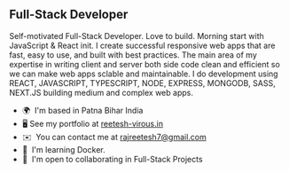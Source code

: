 Full-Stack Developer
----------------------

Self-motivated Full-Stack Developer. Love to build. Morning start with JavaScript & React init. I create successful responsive web apps that are fast, easy to use, and built with best practices. The main area of my expertise in writing client and server both side code clean and efficient so we can make web apps sclable and maintainable. I do development using REACT, JAVASCRIPT, TYPESCRIPT, NODE, EXPRESS, MONGODB, SASS, NEXT.JS building medium and complex web apps.

* 🌍  I'm based in Patna Bihar India
* 🖥️  See my portfolio at [reetesh-virous.in](http://reetesh-virous.netlify.app/)
* ✉️  You can contact me at [rajreetesh7@gmail.com](mailto:rajreetesh7@gmail.com)
* 🧠  I'm learning Docker.
* 🤝  I'm open to collaborating in Full-Stack Projects

<!-- 
### Socials

<p align="left"> <a href="https://www.github.com/virous77" target="_blank" rel="noreferrer"><img src="https://raw.githubusercontent.com/danielcranney/readme-generator/main/public/icons/socials/github.svg" width="32" height="32" /></a> <a href="https://www.twitter.com/iMBitcoinB" target="_blank" rel="noreferrer"><img src="https://raw.githubusercontent.com/danielcranney/readme-generator/main/public/icons/socials/twitter.svg" width="32" height="32" /></a></p> -->


